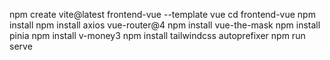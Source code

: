 npm create vite@latest frontend-vue --template vue
cd frontend-vue
npm install
npm install axios vue-router@4
npm install vue-the-mask
npm install pinia
npm install v-money3
npm install tailwindcss autoprefixer
npm run serve
